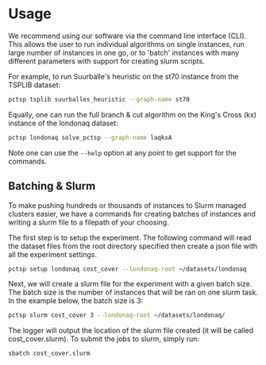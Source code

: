 # Usage

We recommend using our software via the command line interface (CLI).
This allows the user to run individual algorithms on single instances, run large number of instances in one go,
or to 'batch' instances with many different parameters with support for creating slurm scripts.

For example, to run Suurballe's heuristic on the st70 instance from the TSPLIB dataset:

```bash
pctsp tsplib suurballes_heuristic --graph-name st70
```

Equally, one can run the full branch & cut algorithm on the King's Cross (kx) instance of the londonaq dataset:

```bash
pctsp londonaq solve_pctsp --graph-name laqkxA
```

Note one can use the `--help` option at any point to get support for the commands.

## Batching & Slurm

To make pushing hundreds or thousands of instances to Slurm managed clusters easier,
we have a commands for creating batches of instances and writing a slurm file to a filepath of your choosing.

The first step is to setup the experiment.
The following command will read the dataset files from the root directory specified
then create a json file with all the experiment settings.

```bash
pctsp setup londonaq cost_cover --londonaq-root ~/datasets/londonaq
```

Next, we will create a slurm file for the experiment with a given batch size.
The batch size is the number of instances that will be ran on one slurm task.
In the example below, the batch size is 3:

```bash
pctsp slurm cost_cover 3 --londonaq-root ~/datasets/londonaq/
```

The logger will output the location of the slurm file created (it will be called cost_cover.slurm).
To submit the jobs to slurm, simply run:

```bash
sbatch cost_cover.slurm
```
